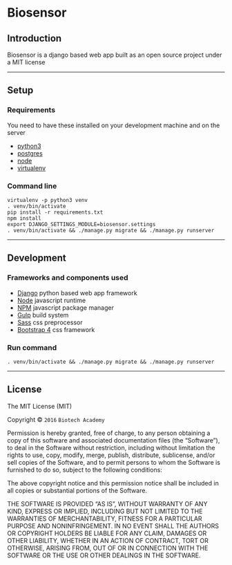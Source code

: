 # Biosensor

## Introduction

Biosensor is a django based web app built as an open source project under a MIT license

---

## Setup  

### Requirements  
You need to have these installed on your development machine and on the server
- [python3](https://www.python.org)  
- [postgres](https://www.postgresql.org)
- [node](https://nodejs.org/)
- [virtualenv](https://virtualenv.pypa.io/en/stable/)

### Command line
```
virtualenv -p python3 venv
. venv/bin/activate
pip install -r requirements.txt
npm install
export DJANGO_SETTINGS_MODULE=biosensor.settings
. venv/bin/activate && ./manage.py migrate && ./manage.py runserver
```

---

## Development

### Frameworks and components used
- [Django](https://www.djangoproject.com) python based web app framework
- [Node](https://nodejs.org/) javascript runtime
- [NPM](https://www.npmjs.com) javascript package manager
- [Gulp](http://gulpjs.com) build system
- [Sass](http://sass-lang.com) css preprocessor
- [Bootstrap 4](http://v4-alpha.getbootstrap.com) css framework

### Run command
```
. venv/bin/activate && ./manage.py migrate && ./manage.py runserver
```

---

## License

The MIT License (MIT)

Copyright © `2016` `Biotech Academy`

Permission is hereby granted, free of charge, to any person
obtaining a copy of this software and associated documentation
files (the “Software”), to deal in the Software without
restriction, including without limitation the rights to use,
copy, modify, merge, publish, distribute, sublicense, and/or sell
copies of the Software, and to permit persons to whom the
Software is furnished to do so, subject to the following
conditions:

The above copyright notice and this permission notice shall be
included in all copies or substantial portions of the Software.

THE SOFTWARE IS PROVIDED “AS IS”, WITHOUT WARRANTY OF ANY KIND,
EXPRESS OR IMPLIED, INCLUDING BUT NOT LIMITED TO THE WARRANTIES
OF MERCHANTABILITY, FITNESS FOR A PARTICULAR PURPOSE AND
NONINFRINGEMENT. IN NO EVENT SHALL THE AUTHORS OR COPYRIGHT
HOLDERS BE LIABLE FOR ANY CLAIM, DAMAGES OR OTHER LIABILITY,
WHETHER IN AN ACTION OF CONTRACT, TORT OR OTHERWISE, ARISING
FROM, OUT OF OR IN CONNECTION WITH THE SOFTWARE OR THE USE OR
OTHER DEALINGS IN THE SOFTWARE.
